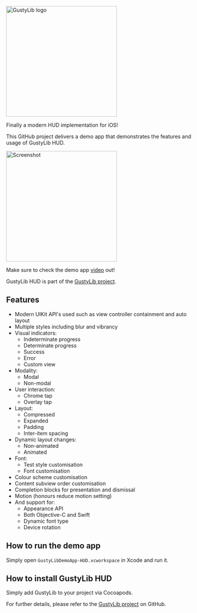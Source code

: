 <img src="http://marcelo-schroeder.github.io/GustyLib-logo.png" alt="GustyLib logo" width="300" height="auto">

Finally a modern HUD implementation for iOS!

This GitHub project delivers a demo app that demonstrates the features and usage of GustyLib HUD.

<img src="http://marcelo-schroeder.github.io/GustyLibHudDemoApp.png" alt="Screenshot" width="300" height="auto">

Make sure to check the demo app [video](https://www.youtube.com/embed/RAEn9zqvI14) out!

GustyLib HUD is part of the [GustyLib project](https://github.com/marcelo-schroeder/GustyLib).

## Features ##

* Modern UIKit API's used such as view controller containment and auto layout
* Multiple styles including blur and vibrancy
* Visual indicators:
  * Indeterminate progress
  * Determinate progress
  * Success
  * Error
  * Custom view
* Modality:
  * Modal
  * Non-modal
* User interaction:
  * Chrome tap
  * Overlay tap
* Layout:
  * Compressed
  * Expanded
  * Padding
  * Inter-item spacing
* Dynamic layout changes:
  * Non-animated
  * Animated
* Font:
  * Test style customisation
  * Font customisation
* Colour scheme customisation
* Content subview order customisation
* Completion blocks for presentation and dismissal
* Motion (honours reduce motion setting)
* And support for:
  * Appearance API
  * Both Objective-C and Swift
  * Dynamic font type
  * Device rotation

## How to run the demo app ##

Simply open `GustyLibDemoApp-HUD.xcworkspace` in Xcode and run it.

## How to install GustyLib HUD ##

Simply add GustyLib to your project via Cocoapods.

For further details, please refer to the [GustyLib project](https://github.com/marcelo-schroeder/GustyLib) on GitHub.